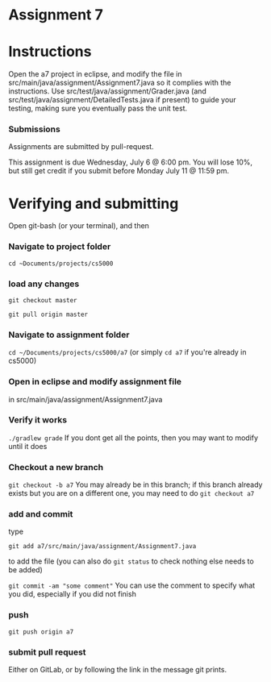 Assignment 7
===

# Instructions

Open the a7 project in eclipse, and modify the file in src/main/java/assignment/Assignment7.java so it complies with the instructions. Use src/test/java/assignment/Grader.java (and src/test/java/assignment/DetailedTests.java if present) to guide your testing, making sure you eventually pass the unit test.

### Submissions
Assignments are submitted by pull-request.

This assignment is due Wednesday, July 6 @ 6:00 pm. You will lose 10%, but still get credit if you submit before Monday July 11 @ 11:59 pm.

# Verifying and submitting
Open git-bash (or your terminal), and then

### Navigate to project folder
```cd ~Documents/projects/cs5000```

### load any changes
```git checkout master```

```git pull origin master```

### Navigate to assignment folder
```cd ~/Documents/projects/cs5000/a7```   (or simply ```cd a7``` if you're already in cs5000)

### Open in eclipse and modify assignment file
in src/main/java/assignment/Assignment7.java

### Verify it works
```./gradlew grade```
If you dont get all the points, then you may want to modify until it does


### Checkout a new branch
```git checkout -b a7``` 
You may already be in this branch; if this branch already exists but you are on a different one, you may need to do ```git checkout a7```

### add and commit
type

```git add a7/src/main/java/assignment/Assignment7.java```

to add the file (you can also do ```git status``` to check nothing else needs to be added) 

```git commit -am "some comment"```
You can use the comment to specify what you did, especially if you did not finish

### push
```git push origin a7```

### submit pull request
Either on GitLab, or by following the link in the message git prints.

